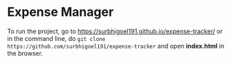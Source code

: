 # Expense Manager

To run the project, go to https://surbhigoel191.github.io/expense-tracker/ or in the command line, do `git clone https://github.com/surbhigoel191/expense-tracker` and open <strong>index.html</strong> in the browser.